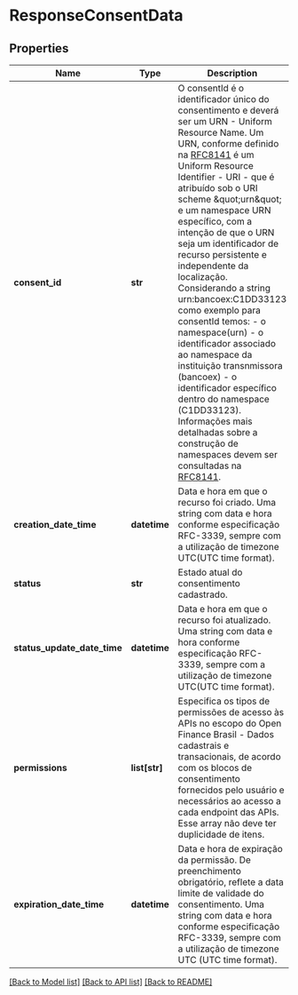 # ResponseConsentData

## Properties
Name | Type | Description | Notes
------------ | ------------- | ------------- | -------------
**consent_id** | **str** | O consentId é o identificador único do consentimento e deverá ser um URN - Uniform Resource Name.   Um URN, conforme definido na [RFC8141](https://tools.ietf.org/html/rfc8141) é um Uniform Resource  Identifier - URI - que é atribuído sob o URI scheme \&quot;urn\&quot; e um namespace URN específico, com a intenção de que o URN  seja um identificador de recurso persistente e independente da localização.   Considerando a string urn:bancoex:C1DD33123 como exemplo para consentId temos: - o namespace(urn) - o identificador associado ao namespace da instituição transnmissora (bancoex)  - o identificador específico dentro do namespace (C1DD33123).   Informações mais detalhadas sobre a construção de namespaces devem ser consultadas na [RFC8141](https://tools.ietf.org/html/rfc8141).  | 
**creation_date_time** | **datetime** | Data e hora em que o recurso foi criado. Uma string com data e hora conforme especificação RFC-3339, sempre com a utilização de timezone UTC(UTC time format). | 
**status** | **str** | Estado atual do consentimento cadastrado. | 
**status_update_date_time** | **datetime** | Data e hora em que o recurso foi atualizado. Uma string com data e hora conforme especificação RFC-3339, sempre com a utilização de timezone UTC(UTC time format). | 
**permissions** | **list[str]** | Especifica os tipos de permissões de acesso às APIs no escopo do Open Finance Brasil - Dados cadastrais e transacionais, de acordo com os blocos de consentimento fornecidos pelo usuário e necessários ao acesso a cada endpoint das APIs. Esse array não deve ter duplicidade de itens. | 
**expiration_date_time** | **datetime** | Data e hora de expiração da permissão. De preenchimento obrigatório, reflete a data limite de validade do consentimento. Uma string com data e hora conforme especificação RFC-3339, sempre com a utilização de timezone UTC (UTC time format). | 

[[Back to Model list]](../README.md#documentation-for-models) [[Back to API list]](../README.md#documentation-for-api-endpoints) [[Back to README]](../README.md)


